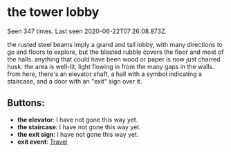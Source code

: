 # the tower lobby

Seen 347 times. Last seen 2020-06-22T07:26:08.873Z.

the rusted steel beams imply a grand and tall lobby, with many directions to go and floors to explore, but the blasted rubble covers the floor and most of the halls. anything that could have been wood or paper is now just charred husk. the area is well-lit, light flowing in from the many gaps in the walls. from here, there's an elevator shaft, a hall with a symbol indicating a staircase, and a door with an "exit" sign over it.

## Buttons:

- **the elevator**: I have not gone this way yet.
- **the staircase**: I have not gone this way yet.
- **the exit sign**: I have not gone this way yet.
- **exit event**: [Travel](Travel-travel.md)